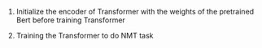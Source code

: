 1. Initialize the encoder of Transformer with the weights of the pretrained Bert before training Transformer

2. Training the Transformer to do NMT task


